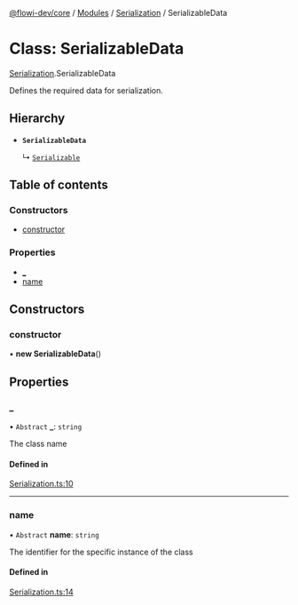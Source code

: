 [@flowi-dev/core](../README.md) / [Modules](../modules.md) / [Serialization](../modules/Serialization.md) / SerializableData

# Class: SerializableData

[Serialization](../modules/Serialization.md).SerializableData

Defines the required data for serialization.

## Hierarchy

- **`SerializableData`**

  ↳ [`Serializable`](Serialization.Serializable.md)

## Table of contents

### Constructors

- [constructor](Serialization.SerializableData.md#constructor)

### Properties

- [\_](Serialization.SerializableData.md#_)
- [name](Serialization.SerializableData.md#name)

## Constructors

### constructor

• **new SerializableData**()

## Properties

### \_

• `Abstract` **\_**: `string`

The class name

#### Defined in

[Serialization.ts:10](https://github.com/flowi-dev/core/blob/98bdb45/src/classes/Serialization.ts#L10)

___

### name

• `Abstract` **name**: `string`

The identifier for the specific instance of the class

#### Defined in

[Serialization.ts:14](https://github.com/flowi-dev/core/blob/98bdb45/src/classes/Serialization.ts#L14)
